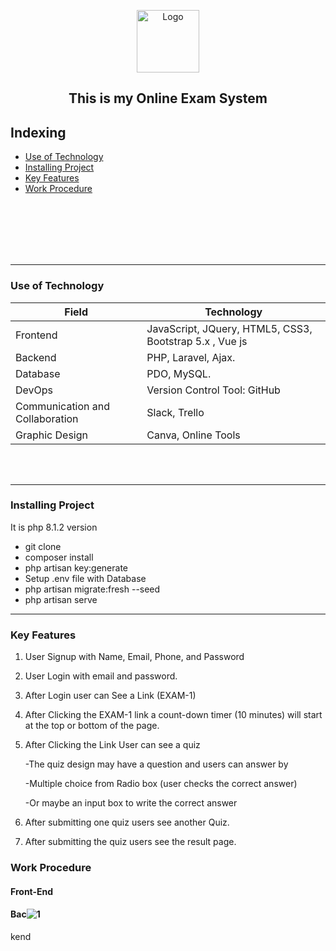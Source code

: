 <p align="center">
 <img width="100px" src="./public/frontend/img/logo.png" align="center" alt="Logo" />
 <h2 align="center">This is my Online Exam System</h2>
 <p align="center"></p>
</p>


## Indexing

- [Use of Technology](#technology)
- [Installing  Project](#installing)
- [Key Features](#features)
- [Work Procedure](#work_flow)





<br>
<br>
<br>
<br>
<br>
<hr>



### Use of Technology <a name="technology"></a>


 | Field        | Technology                  |
 | ------------ | ---------------------- |
 | Frontend | JavaScript, JQuery, HTML5, CSS3, Bootstrap 5.x , Vue js|
 | Backend | PHP, Laravel, Ajax. |
 | Database | PDO, MySQL.|
 | DevOps | Version Control Tool: GitHub |
 | Communication and Collaboration | Slack, Trello |
 | Graphic Design | Canva, Online Tools |



<br>
<br>
<hr>

### Installing Project <a name="installing"></a>
It is php 8.1.2 version
- git clone
- composer install
- php artisan key:generate
- Setup .env file with Database
- php artisan migrate:fresh --seed
- php artisan serve


<hr>


### Key Features <a name="features"></a>
1. User Signup with Name, Email, Phone, and Password 

2. User Login with email and password.

3. After Login user can See a Link  (EXAM-1)

4. After Clicking the EXAM-1 link a count-down timer (10 minutes) will start at the top or bottom of the page. 

4. After Clicking the Link User can see a quiz  

   -The quiz design may have a question and users can answer by 
    
   -Multiple choice  from  Radio box (user checks the correct answer)
    
   -Or maybe an input box to write the correct answer

5. After submitting one quiz users see another Quiz.

6. After submitting the quiz users see the result page.

### Work Procedure <a name="work_flow"></a>

#### Front-End


#### Bac![1](https://github.com/mushahadur/online-exam-system/assets/67184635/30b651f4-5e52-4eb2-8b09-8b83e0176141)
kend
